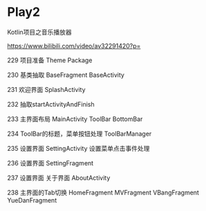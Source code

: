 # Play2

Kotlin项目之音乐播放器

https://www.bilibili.com/video/av32291420?p=

229 项目准备  Theme Package

230 基类抽取  BaseFragment BaseActivity

231 欢迎界面  SplashActivity 

232 抽取startActivityAndFinish

233 主界面布局 MainActivity ToolBar BottomBar

234 ToolBar的标题，菜单按钮处理 ToolBarManager

235 设置界面 SettingActivity 设置菜单点击事件处理

236 设置界面 SettingFragment

237 设置界面 关于界面 AboutActivity

238 主界面的Tab切换 HomeFragment MVFragment VBangFragment YueDanFragment









